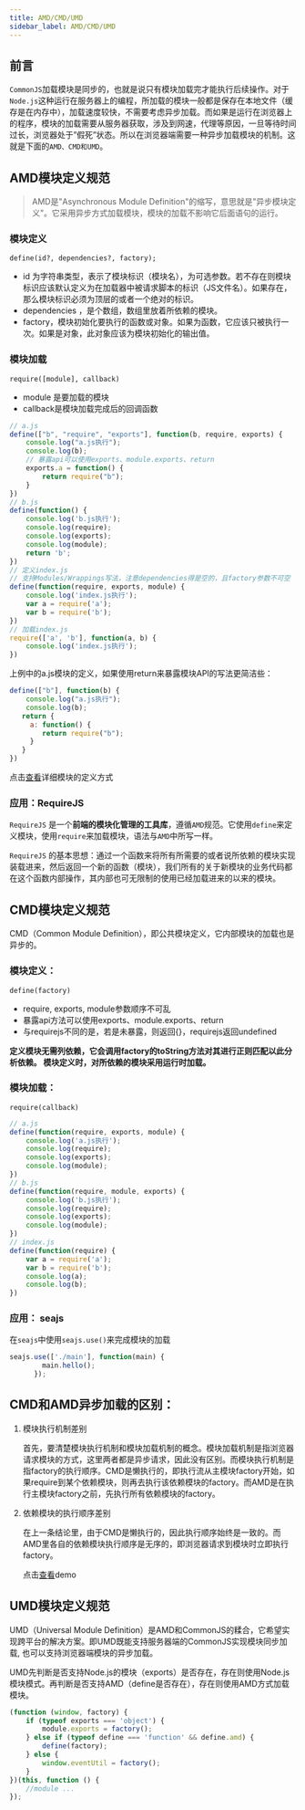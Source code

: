 ```yaml
---
title: AMD/CMD/UMD
sidebar_label: AMD/CMD/UMD
---
```

## 前言
`CommonJS`加载模块是同步的，也就是说只有模块加载完才能执行后续操作。对于`Node.js`这种运行在服务器上的编程，所加载的模块一般都是保存在本地文件（缓存是在内存中），加载速度较快，不需要考虑异步加载。而如果是运行在浏览器上的程序，模块的加载需要从服务器获取，涉及到网速，代理等原因，一旦等待时间过长，浏览器处于”假死”状态。所以在浏览器端需要一种异步加载模块的机制。这就是下面的`AMD、CMD和UMD`。

## AMD模块定义规范
>AMD是"Asynchronous Module Definition"的缩写，意思就是"异步模块定义"。它采用异步方式加载模块，模块的加载不影响它后面语句的运行。

### 模块定义
`define(id?, dependencies?, factory);`

- id 为字符串类型，表示了模块标识（模块名），为可选参数。若不存在则模块标识应该默认定义为在加载器中被请求脚本的标识（JS文件名）。如果存在，那么模块标识必须为顶层的或者一个绝对的标识。
- dependencies ，是个数组，数组里放着所依赖的模块。
- factory，模块初始化要执行的函数或对象。如果为函数，它应该只被执行一次。如果是对象，此对象应该为模块初始化的输出值。

### 模块加载
`require([module], callback)`
- module 是要加载的模块
- callback是模块加载完成后的回调函数

```js
// a.js
define(["b", "require", "exports"], function(b, require, exports) {
    console.log("a.js执行");
    console.log(b);
    // 暴露api可以使用exports、module.exports、return
    exports.a = function() {
        return require("b");
    }
})
// b.js
define(function() {
    console.log('b.js执行');
    console.log(require);
    console.log(exports);
    console.log(module);
    return 'b';
})
// 定义index.js
// 支持Modules/Wrappings写法，注意dependencies得是空的，且factory参数不可空
define(function(require, exports, module) {
    console.log('index.js执行');
    var a = require('a');
    var b = require('b');
})
// 加载index.js
require(['a', 'b'], function(a, b) {
    console.log('index.js执行');
})
```

上例中的a.js模块的定义，如果使用return来暴露模块API的写法更简洁些：

```js
define(["b"], function(b) {
    console.log("a.js执行");
    console.log(b);
   return {
     a: function() {
        return require("b");
     }
   }
})
```
点击[查看](https://segmentfault.com/a/1190000004873947#articleHeader6)详细模块的定义方式

### 应用：RequireJS

`RequireJS` 是一个**前端的模块化管理的工具库**，遵循`AMD`规范。它使用`define`来定义模块，使用`require`来加载模块，语法与`AMD`中所写一样。

`RequireJS` 的基本思想：通过一个函数来将所有所需要的或者说所依赖的模块实现装载进来，然后返回一个新的函数（模块），我们所有的关于新模块的业务代码都在这个函数内部操作，其内部也可无限制的使用已经加载进来的以来的模块。

## CMD模块定义规范

CMD（Common Module Definition），即公共模块定义，它内部模块的加载也是异步的。

### 模块定义：

`define(factory)`

- require, exports, module参数顺序不可乱
- 暴露api方法可以使用exports、module.exports、return
- 与requirejs不同的是，若是未暴露，则返回{}，requirejs返回undefined

**定义模块无需列依赖，它会调用factory的toString方法对其进行正则匹配以此分析依赖。
模块定义时，对所依赖的模块采用运行时加载。**

### 模块加载：

`require(callback)`
```js
// a.js
define(function(require, exports, module) {
    console.log('a.js执行');
    console.log(require);
    console.log(exports);
    console.log(module);
})
// b.js
define(function(require, module, exports) {
    console.log('b.js执行');
    console.log(require);
    console.log(exports);
    console.log(module);
})
// index.js
define(function(require) {
    var a = require('a');
    var b = require('b');
    console.log(a);
    console.log(b);
})
```
### 应用： seajs

在`seajs`中使用`seajs.use()`来完成模块的加载

```js
seajs.use(['./main'], function(main) {
        main.hello();
      });
```

## CMD和AMD异步加载的区别：
1. 模块执行机制差别

    首先，要清楚模块执行机制和模块加载机制的概念。模块加载机制是指浏览器请求模块的方式，这里两者都是异步请求，因此没有区别。而模块执行机制是指factory的执行顺序。CMD是懒执行的，即执行流从主模块factory开始，如果require到某个依赖模块，则再去执行该依赖模块的factory。而AMD是在执行主模块factory之前，先执行所有依赖模块的factory。

2. 依赖模块的执行顺序差别

    在上一条结论里，由于CMD是懒执行的，因此执行顺序始终是一致的。而AMD里各自的依赖模块执行顺序是无序的，即浏览器请求到模块时立即执行factory。

    点击[查看](https://github.com/luckydrq/loader-test)demo
    
## UMD模块定义规范

UMD（Universal Module Definition）是AMD和CommonJS的糅合，它希望实现跨平台的解决方案。即UMD既能支持服务器端的CommonJS实现模块同步加载, 也可以支持浏览器端模块的异步加载。

UMD先判断是否支持Node.js的模块（exports）是否存在，存在则使用Node.js模块模式。再判断是否支持AMD（define是否存在），存在则使用AMD方式加载模块。

```js
(function (window, factory) {
    if (typeof exports === 'object') {
        module.exports = factory();
    } else if (typeof define === 'function' && define.amd) {
        define(factory);
    } else {
        window.eventUtil = factory();
    }
})(this, function () {
    //module ...
});
```
